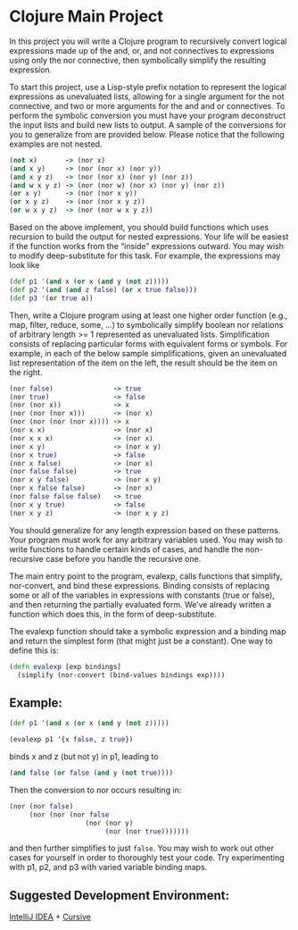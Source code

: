 # Clojure Main Project

In this project you will write a Clojure program to recursively convert logical expressions made up of the and, or, and not connectives to expressions using only the nor connective, then symbolically simplify the resulting expression.

To start this project, use a Lisp-style prefix notation to represent the logical expressions as unevaluated lists, allowing for a single argument for the not connective, and two or more arguments for the and and or connectives. To perform the symbolic conversion you must have your program deconstruct the input lists and build new lists to output. A sample of the conversions for you to generalize from are provided below. Please notice that the following examples are not nested.

```clojure
(not x)       -> (nor x)
(and x y)     -> (nor (nor x) (nor y))
(and x y z)   -> (nor (nor x) (nor y) (nor z))
(and w x y z) -> (nor (nor w) (nor x) (nor y) (nor z))
(or x y)      -> (nor (nor x y))
(or x y z)    -> (nor (nor x y z))
(or w x y z)  -> (nor (nor w x y z))
```
Based on the above implement, you should build functions which uses recursion to build the output for nested expressions. Your life will be easiest if the function works from the “inside” expressions outward. You may wish to modify deep-substitute for this task. For example, the expressions may look like 

```clojure
(def p1 '(and x (or x (and y (not z)))))
(def p2 '(and (and z false) (or x true false)))
(def p3 '(or true a))
```

Then, write a Clojure program using at least one higher order function (e.g., map, filter, reduce, some, …) to symbolically simplify boolean nor relations of arbitrary length >= 1 represented as unevaluated lists. Simplification consists of replacing particular forms with equivalent forms or symbols. For example, in each of the below sample simplifications, given an unevaluated list representation of the item on the left, the result should be the item on the right.

```clojure
(nor false)               -> true
(nor true)                -> false
(nor (nor x))             -> x
(nor (nor (nor x)))       -> (nor x)
(nor (nor (nor (nor x)))) -> x
(nor x x)                 -> (nor x)
(nor x x x)               -> (nor x)
(nor x y)                 -> (nor x y)
(nor x true)              -> false
(nor x false)             -> (nor x)
(nor false false)         -> true
(nor x y false)           -> (nor x y)
(nor x false false)       -> (nor x)
(nor false false false)   -> true
(nor x y true)            -> false
(nor x y z)               -> (nor x y z)
```
You should generalize for any length expression based on these patterns. Your program must work for any arbitrary variables used. You may wish to write functions to handle certain kinds of cases, and handle the non-recursive case before you handle the recursive one.

The main entry point to the program, evalexp, calls functions that simplify, nor-convert, and bind these expressions. Binding consists of replacing some or all of the variables in expressions with constants (true or false), and then returning the partially evaluated form. We’ve already written a function which does this, in the form of deep-substitute.

The evalexp function should take a symbolic expression and a binding map and return the simplest form (that might just be a constant). One way to define this is:
```clojure
(defn evalexp [exp bindings]   
  (simplify (nor-convert (bind-values bindings exp))))
```
## Example:
```clojure
(def p1 '(and x (or x (and y (not z)))))
```
```clojure
(evalexp p1 '{x false, z true})
```
binds x and z (but not y) in p1, leading to
```clojure
(and false (or false (and y (not true))))
```

Then the conversion to nor occurs resulting in:
```clojure
(nor (nor false)
     (nor (nor (nor false
                   (nor (nor y)
                        (nor (nor true)))))))
```
and then further simplifies to just `false`. You may wish to work out other cases for yourself in order to thoroughly test your code. Try experimenting with p1, p2, and p3 with varied variable binding maps.

## Suggested Development Environment:

[IntelliJ IDEA](https://www.jetbrains.com/idea/) + [Cursive](https://cursive-ide.com/)


